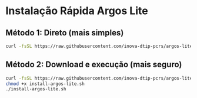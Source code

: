 # Instalação Rápida Argos Lite

## Método 1: Direto (mais simples)
```bash
curl -fsSL https://raw.githubusercontent.com/inova-dtip-pcrs/argos-lite-installer/main/setup.sh | bash
```

## Método 2: Download e execução (mais seguro)
```bash
curl -fsSL https://raw.githubusercontent.com/inova-dtip-pcrs/argos-lite-installer/main/setup.sh -o install-argos-lite.sh
chmod +x install-argos-lite.sh
./install-argos-lite.sh
```
